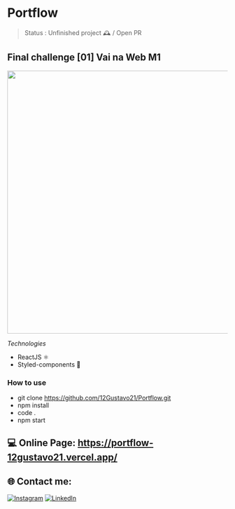 # Portflow

> Status : Unfinished project 🕰️ / Open PR

## Final challenge [01] Vai na Web M1

<img width ='600px' src ='./src/assets/videos/Recording.gif' />

*Technologies*

+ ReactJS ⚛️
+ Styled-components 💅

### How to use
 
 - git clone https://github.com/12Gustavo21/Portflow.git
 - npm install
 - code .
 - npm start
 
 ## 💻 Online Page: https://portflow-12gustavo21.vercel.app/

## 🌐 Contact me:
[![Instagram](https://img.shields.io/badge/Instagram-%23E4405F.svg?logo=Instagram&logoColor=white)](https://instagram.com/gualmda) [![LinkedIn](https://img.shields.io/badge/LinkedIn-%230077B5.svg?logo=linkedin&logoColor=white)](https://linkedin.com/in/gustavo-almeida-421044246)
